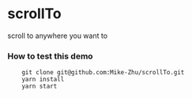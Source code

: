 # scrollTo
scroll to anywhere you want to 

### How to test this demo 
```
    git clone git@github.com:Mike-Zhu/scrollTo.git
    yarn install
    yarn start
```
